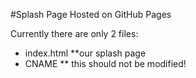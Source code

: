 #Splash Page
Hosted on GitHub Pages

Currently there are only 2 files:
* index.html
**our splash page
* CNAME
** this should not be modified!
